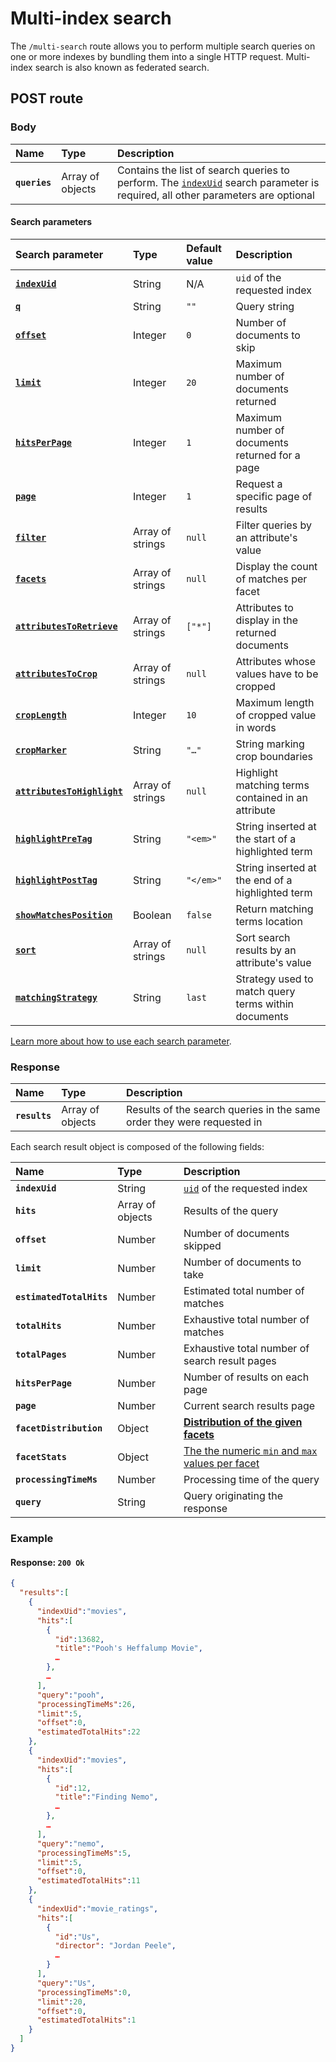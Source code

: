 # Multi-index search

The `/multi-search` route allows you to perform multiple search queries on one or more indexes by bundling them into a single HTTP request. Multi-index search is also known as federated search.

## POST route

<RouteHighlighter method="POST" route="/multi-search"/>

### Body

| Name          | Type             | Description                                                                                                                                          |
| :------------ | :--------------- | :--------------------------------------------------------------------------------------------------------------------------------------------------- |
| **`queries`** | Array of objects | Contains the list of search queries to perform. The [`indexUid`](#search-parameters) search parameter is required, all other parameters are optional |

#### Search parameters

| Search parameter                                                                | Type             | Default value | Description                                         |
| :------------------------------------------------------------------------------ | :--------------- | :------------ | :-------------------------------------------------- |
| **[`indexUid`](/learn/core_concepts/indexes.md#index-uid)**                     | String           | N/A           | `uid` of the requested index                        |
| **[`q`](/reference/api/search.md#query-q)**                                     | String           | `""`          | Query string                                        |
| **[`offset`](/reference/api/search.md#offset)**                                 | Integer          | `0`           | Number of documents to skip                         |
| **[`limit`](/reference/api/search.md#limit)**                                   | Integer          | `20`          | Maximum number of documents returned                |
| **[`hitsPerPage`](/reference/api/search.md#number-of-results-per-page)**        | Integer          | `1`           | Maximum number of documents returned for a page     |
| **[`page`](/reference/api/search.md#page)**                                     | Integer          | `1`           | Request a specific page of results                  |
| **[`filter`](/reference/api/search.md#filter)**                                 | Array of strings | `null`        | Filter queries by an attribute's value              |
| **[`facets`](/reference/api/search.md#facets)**                                 | Array of strings | `null`        | Display the count of matches per facet              |
| **[`attributesToRetrieve`](/reference/api/search.md#attributes-to-retrieve)**   | Array of strings | `["*"]`       | Attributes to display in the returned documents     |
| **[`attributesToCrop`](/reference/api/search.md#attributes-to-crop)**           | Array of strings | `null`        | Attributes whose values have to be cropped          |
| **[`cropLength`](/reference/api/search.md#crop-length)**                        | Integer          | `10`          | Maximum length of cropped value in words            |
| **[`cropMarker`](/reference/api/search.md#crop-marker)**                        | String           | `"…"`         | String marking crop boundaries                      |
| **[`attributesToHighlight`](/reference/api/search.md#attributes-to-highlight)** | Array of strings | `null`        | Highlight matching terms contained in an attribute  |
| **[`highlightPreTag`](/reference/api/search.md#highlight-tags)**                | String           | `"<em>"`      | String inserted at the start of a highlighted term  |
| **[`highlightPostTag`](/reference/api/search.md#highlight-tags)**               | String           | `"</em>"`     | String inserted at the end of a highlighted term    |
| **[`showMatchesPosition`](/reference/api/search.md#show-matches-position)**     | Boolean          | `false`       | Return matching terms location                      |
| **[`sort`](/reference/api/search.md#sort)**                                     | Array of strings | `null`        | Sort search results by an attribute's value         |
| **[`matchingStrategy`](/reference/api/search.md#matching-strategy)**            | String           | `last`        | Strategy used to match query terms within documents |

[Learn more about how to use each search parameter](/reference/api/search.md#search-parameters).

### Response

| Name          | Type             | Description                                                            |
| :------------ | :--------------- | :--------------------------------------------------------------------- |
| **`results`** | Array of objects | Results of the search queries in the same order they were requested in |

Each search result object is composed of the following fields:

| Name                     | Type             | Description                                                                             |
| :----------------------- | :--------------- | :-------------------------------------------------------------------------------------- |
| **`indexUid`**           | String           | [`uid`](/learn/core_concepts/indexes.md#index-uid) of the requested index               |
| **`hits`**               | Array of objects | Results of the query                                                                    |
| **`offset`**             | Number           | Number of documents skipped                                                             |
| **`limit`**              | Number           | Number of documents to take                                                             |
| **`estimatedTotalHits`** | Number           | Estimated total number of matches                                                       |
| **`totalHits`**          | Number           | Exhaustive total number of matches                                                      |
| **`totalPages`**         | Number           | Exhaustive total number of search result pages                                          |
| **`hitsPerPage`**        | Number           | Number of results on each page                                                          |
| **`page`**               | Number           | Current search results page                                                             |
| **`facetDistribution`**  | Object           | **[Distribution of the given facets](/reference/api/search.md#facetdistribution)**      |
| **`facetStats`**         | Object           | [The the numeric `min` and `max` values per facet](/reference/api/search.md#facetstats) |
| **`processingTimeMs`**   | Number           | Processing time of the query                                                            |
| **`query`**              | String           | Query originating the response                                                          |

### Example

<CodeSamples id="multi_search_1" />

#### Response: `200 Ok`

```json
{
  "results":[
    {
      "indexUid":"movies",
      "hits":[
        {
          "id":13682,
          "title":"Pooh's Heffalump Movie",
          …
        },
        …
      ],
      "query":"pooh",
      "processingTimeMs":26,
      "limit":5,
      "offset":0,
      "estimatedTotalHits":22
    },
    {
      "indexUid":"movies",
      "hits":[
        {
          "id":12,
          "title":"Finding Nemo",
          …
        },
        …
      ],
      "query":"nemo",
      "processingTimeMs":5,
      "limit":5,
      "offset":0,
      "estimatedTotalHits":11
    },
    {
      "indexUid":"movie_ratings",
      "hits":[
        {
          "id":"Us",
          "director": "Jordan Peele",
          …
        }
      ],
      "query":"Us",
      "processingTimeMs":0,
      "limit":20,
      "offset":0,
      "estimatedTotalHits":1
    }
  ]
}
```

